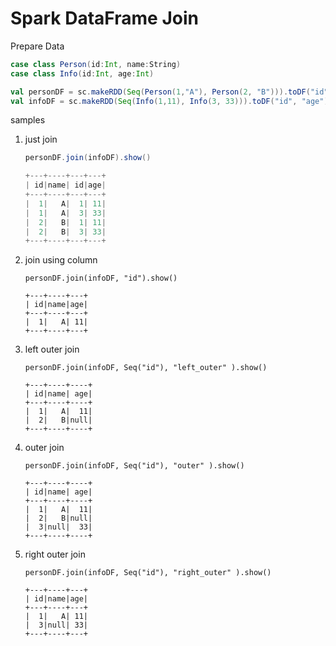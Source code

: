 # Spark DataFrame Join

Prepare Data

```scala
case class Person(id:Int, name:String)
case class Info(id:Int, age:Int)

val personDF = sc.makeRDD(Seq(Person(1,"A"), Person(2, "B"))).toDF("id", "name")
val infoDF = sc.makeRDD(Seq(Info(1,11), Info(3, 33))).toDF("id", "age")
```

samples 

1. just join

    ```scala
    personDF.join(infoDF).show()
    
    +---+----+---+---+
    | id|name| id|age|
    +---+----+---+---+
    |  1|   A|  1| 11|
    |  1|   A|  3| 33|
    |  2|   B|  1| 11|
    |  2|   B|  3| 33|
    +---+----+---+---+
    ```

2. join using column
    
    ```
    personDF.join(infoDF, "id").show()
    
    +---+----+---+                                                                  
    | id|name|age|
    +---+----+---+
    |  1|   A| 11|
    +---+----+---+

    ```

3. left outer join

    ```
    personDF.join(infoDF, Seq("id"), "left_outer" ).show()
    
    +---+----+----+                                                                 
    | id|name| age|
    +---+----+----+
    |  1|   A|  11|
    |  2|   B|null|
    +---+----+----+
    ```

4. outer join

    ```
    personDF.join(infoDF, Seq("id"), "outer" ).show()
    
    +---+----+----+                                                                 
    | id|name| age|
    +---+----+----+
    |  1|   A|  11|
    |  2|   B|null|
    |  3|null|  33|
    +---+----+----+

    ```
    
5. right outer join

    ```
    personDF.join(infoDF, Seq("id"), "right_outer" ).show()
    
    +---+----+---+                                                                  
    | id|name|age|
    +---+----+---+
    |  1|   A| 11|
    |  3|null| 33|
    +---+----+---+
    ```